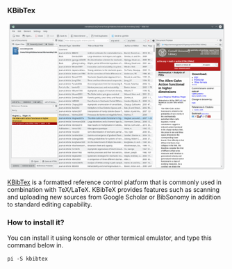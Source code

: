 ### KBibTex

![Image disclaimer](/public/Images/kbibtex.png)

[KBibTex](https://apps.kde.org/kbibtex) is a formatted reference control platform that is commonly used in combination with TeX/LaTeX. KBibTeX provides features such as scanning and uploading new sources from Google Scholar or BibSonomy in addition to standard editing capability. 

### How to install it?
You can install it using konsole or other termical emulator, and type this command below in.
```
pi -S kbibtex
```

